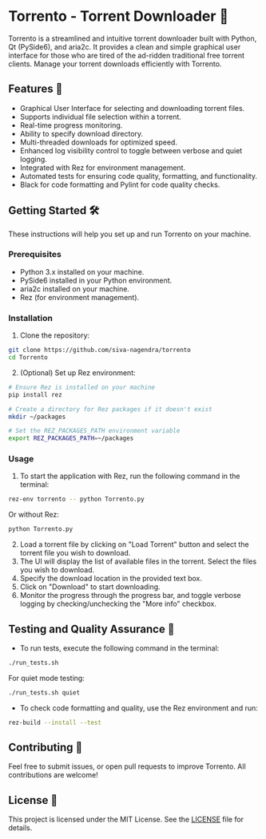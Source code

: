 # Torrento - Torrent Downloader 🚀

Torrento is a streamlined and intuitive torrent downloader built with Python, Qt (PySide6), and aria2c. It provides a clean and simple graphical user interface for those who are tired of the ad-ridden traditional free torrent clients. Manage your torrent downloads efficiently with Torrento.

## Features 🌟

- Graphical User Interface for selecting and downloading torrent files.
- Supports individual file selection within a torrent.
- Real-time progress monitoring.
- Ability to specify download directory.
- Multi-threaded downloads for optimized speed.
- Enhanced log visibility control to toggle between verbose and quiet logging.
- Integrated with Rez for environment management.
- Automated tests for ensuring code quality, formatting, and functionality.
- Black for code formatting and Pylint for code quality checks.

## Getting Started 🛠

These instructions will help you set up and run Torrento on your machine.

### Prerequisites

- Python 3.x installed on your machine.
- PySide6 installed in your Python environment.
- aria2c installed on your machine.
- Rez (for environment management).

### Installation

1. Clone the repository:
```bash
git clone https://github.com/siva-nagendra/torrento
cd Torrento
```

2. (Optional) Set up Rez environment:
```bash
# Ensure Rez is installed on your machine
pip install rez

# Create a directory for Rez packages if it doesn't exist
mkdir ~/packages

# Set the REZ_PACKAGES_PATH environment variable
export REZ_PACKAGES_PATH=~/packages
```

### Usage

1. To start the application with Rez, run the following command in the terminal:
```bash
rez-env torrento -- python Torrento.py
```
   Or without Rez:
```bash
python Torrento.py
```

2. Load a torrent file by clicking on "Load Torrent" button and select the torrent file you wish to download.
3. The UI will display the list of available files in the torrent. Select the files you wish to download.
4. Specify the download location in the provided text box.
5. Click on "Download" to start downloading.
6. Monitor the progress through the progress bar, and toggle verbose logging by checking/unchecking the "More info" checkbox.

## Testing and Quality Assurance 🧪

- To run tests, execute the following command in the terminal:
```bash
./run_tests.sh
```
For quiet mode testing:
```bash
./run_tests.sh quiet
```

- To check code formatting and quality, use the Rez environment and run:
```bash
rez-build --install --test
```

## Contributing 🤝

Feel free to submit issues, or open pull requests to improve Torrento. All contributions are welcome!

## License 📄

This project is licensed under the MIT License. See the [LICENSE](LICENSE) file for details.